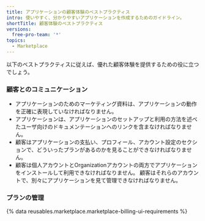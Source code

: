 ```yaml
---
title: アプリケーションの顧客体験のベストプラクティス
intro: 使いやすく、分かりやすいアプリケーションを作成するためのガイドライン。
shortTitle: 顧客体験のベストプラクティス
versions:
  free-pro-team: '*'
topics:
  - Marketplace
---
```


以下のベストプラクティスに従えば、優れた顧客体験を提供するための役に立つでしょう。

### 顧客とのコミュニケーション

- アプリケーションのためのマーケティング資料は、アプリケーションの動作を正確に表現していなければなりません。
- アプリケーションは、アプリケーションのセットアップと利用の方法を述べたユーザ向けのドキュメンテーションへのリンクを含まなければなりません。
- 顧客はアプリケーションの支払い、プロフィール、アカウント設定のセクションで、どういったプランがあるのかを見ることができなければなりません。
- 顧客は個人アカウントとOrganizationアカウントの両方でアプリケーションをインストールして利用できなければなりません。 顧客はそれらのアカウントで、別々にアプリケーションを見て管理できなければなりません。

### プランの管理

{% data reusables.marketplace.marketplace-billing-ui-requirements %}
